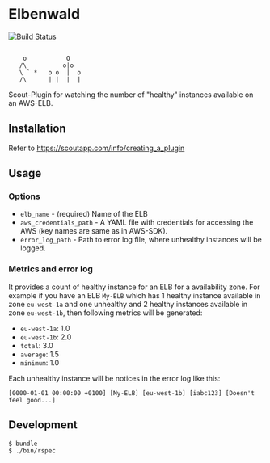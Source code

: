 # Elbenwald

[![Build Status](https://travis-ci.org/kostia/scout-elbenwald.png)](https://travis-ci.org/kostia/scout-elbenwald)

```

    o           O
   /\          o|o
   \ ` *   o o  |  o
   /\      | |  |  |

```

Scout-Plugin for watching the number of "healthy" instances available on an AWS-ELB.

## Installation

Refer to https://scoutapp.com/info/creating_a_plugin

## Usage

### Options

* `elb_name` - (required) Name of the ELB
* `aws_credentials_path` - A YAML file with credentials for accessing the AWS (key names are same as in AWS-SDK).
* `error_log_path` - Path to error log file, where unhealthy instances will be logged.

### Metrics and error log

It provides a count of healthy instance for an ELB for a availability zone.
For example if you have an ELB `My-ELB` which has 1 healthy instance available in zone `eu-west-1a`
and one unhealthy and 2 healthy instances available in zone `eu-west-1b`,
then following metrics will be generated:

* `eu-west-1a`: 1.0
* `eu-west-1b`: 2.0
* `total`: 3.0
* `average`: 1.5
* `minimum`: 1.0

Each unhealthy instance will be notices in the error log like this:

`[0000-01-01 00:00:00 +0100] [My-ELB] [eu-west-1b] [iabc123] [Doesn't feel good...]`

## Development

```bash
$ bundle
$ ./bin/rspec
```
